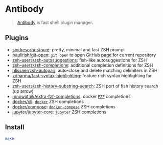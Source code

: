 # Antibody

> [Antibody](https://getantibody.github.io) is fast shell plugin manager.

## Plugins

* [sindresorhus/pure](https://github.com/sindresorhus/pure): pretty, minimal and fast ZSH prompt
* [paulirish/git-open](https://github.com/paulirish/git-open): `git open` to open GitHub page for current repository
* [zsh-users/zsh-autosuggestions](https://github.com/zsh-users/zsh-autosuggestions): fish-like autosuggestions for ZSH
* [zsh-users/zsh-completions](https://github.com/zsh-users/zsh-completions): additional completion definitions for ZSH
* [hlissner/zsh-autopair](https://github.com/hlissner/zsh-autopair): auto-close and delete matching delimiters in ZSH
* [zdharma/fast-syntax-highlighting](https://github.com/zdharma/fast-syntax-highlighting): feature rich syntax highlighting for ZSH
* [zsh-users/zsh-history-substring-search](https://github.com/zsh-users/zsh-history-substring-search): ZSH port of fish history search (up arrow)
* [mnowotnik/extra-fzf-completions](https://github.com/mnowotnik/extra-fzf-completions/blob/master/zsh/docker-fzf-completion.zsh): docker [`FZF`](https://github.com/junegunn/fzf) completions
* [docker/cli](https://github.com/docker/cli/blob/master/contrib/completion/zsh/_docker): [`docker`](https://docker.com) ZSH completions
* [docker/compose](https://github.com/docker/compose/blob/master/contrib/completion/zsh/_docker-compose): [`docker-compose`](https://docs.docker.com/compose) ZSH completions
* [jupyter/jupyter-core](https://github.com/jupyter/jupyter_core/blob/master/examples/completions-zsh): [`jupyter`](https://jupyter.org) ZSH completions

## Install
```sh
make
```
